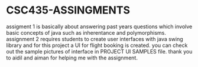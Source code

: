 # CSC435-ASSINGMENTS
assigment 1 is basically about answering past years questions which involve basic concepts of java such as inherentance and polymorphisms. 
assignment 2 requires students to create user interfaces with java swing library and for this project a UI for flight booking is created.
you can check out the sample pictures of interface in PROJECT UI SAMPLES file.
thank you to aidil and aiman for helping me with the assignment.
